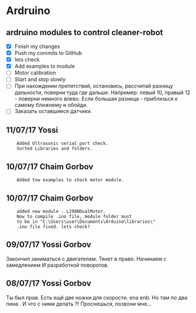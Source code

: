 # Ardruino
## ardruino modules to control cleaner-robot
- [x] Finish my changes
- [X] Push my commits to GitHub
- [X] lets check
- [X] Add examples to module
- [ ] Motor calibration
- [ ] Start and stop slowly
- [ ] При нахождении препятствий, остановись, рассчитай разницу дальности, поверни туда где дальше.
	  Например: левый 10, правый 12 - поверни немного влево. Если большая разница - приблизься к
	  самому ближнему и обойди.
- [ ] Заказать оставшиеся датчики.

## 11/07/17  	Yossi
```
	Added Ultrasonic serial port check. 
	Sorted Libraries and folders.
```

## 10/07/17  	Chaim Gorbov
```
	Added tow examples to check motor module.
```

## 10/07/17 	Chaim Gorbov
```
	added new module - L298NDualMotor.
	Now to compile .ino file, module folder must
	to be in "C:\Users\user\Documents\Arduino\libraries\"
	.ino file fixed. lets check?
```

## 09/07/17		Yossi Gorbov
 Закончил заниматься с двигателем. Тянет в право. Начинаем с замедлением И разработкой поворотов.

## 08/07/17 	Yossi Gorbov
 Ты был прав. Есть ещё две ножки для скорости. ena enb. Но там по два пина . И что с ними делать ?! Проснешься, позвони мне...
